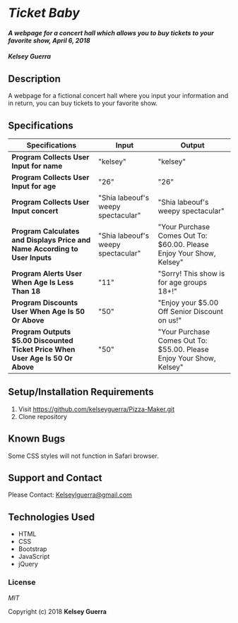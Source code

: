 # _Ticket Baby_

#### _A webpage for a concert hall which allows you to buy tickets to your favorite show, April 6, 2018_

#### _Kelsey Guerra_

## Description

A webpage for a fictional concert hall where you input your information and in return, you can buy tickets to your favorite show.

## Specifications

|Specifications |Input |Output|
------------ | ------------- | -------------
| **Program Collects User Input for name** | "kelsey" | "kelsey" |
| **Program Collects User Input for age** | "26" | "26" |
| **Program Collects User Input concert**| "Shia labeouf's weepy spectacular" | "Shia labeouf's weepy spectacular" |
| **Program Calculates and Displays Price and Name According to User Inputs**| "Shia labeouf's weepy spectacular" | "Your Purchase Comes Out To: $60.00. Please Enjoy Your Show, Kelsey" |
| **Program Alerts User When Age Is Less Than 18**| "11" | "Sorry! This show is for age groups 18+!" |
| **Program Discounts User When Age Is 50 Or Above**| "50" | "Enjoy your $5.00 Off Senior Discount on us!" |
| **Program Outputs $5.00 Discounted Ticket Price When User Age Is 50 Or Above**| "50" | "Your Purchase Comes Out To: $55.00. Please Enjoy Your Show, Kelsey" |

## Setup/Installation Requirements

1. Visit https://github.com/kelseyguerra/Pizza-Maker.git
2. Clone repository

## Known Bugs

Some CSS styles will not function in Safari browser.

## Support and Contact

Please Contact: Kelseylguerra@gmail.com

## Technologies Used

* HTML
* CSS
* Bootstrap
* JavaScript
* jQuery

### License

_MIT_

Copyright (c) 2018 **Kelsey Guerra**
